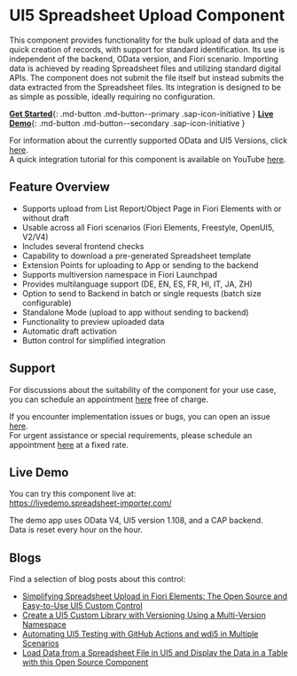 # UI5 Spreadsheet Upload Component

This component provides functionality for the bulk upload of data and the quick creation of records, with support for standard identification. Its use is independent of the backend, OData version, and Fiori scenario. Importing data is achieved by reading Spreadsheet files and utilizing standard digital APIs. The component does not submit the file itself but instead submits the data extracted from the Spreadsheet files. Its integration is designed to be as simple as possible, ideally requiring no configuration.

[**Get Started**](./pages/GettingStarted.md){: .md-button .md-button--primary .sap-icon-initiative }
[**Live Demo**](https://livedemo.spreadsheet-importer.com/){: .md-button .md-button--secondary .sap-icon-initiative }

For information about the currently supported OData and UI5 Versions, click [here](./pages/SupportVersions.md).  
A quick integration tutorial for this component is available on YouTube [here](https://www.youtube.com/watch?v=dODt9ZWmi4A).

## Feature Overview

- Supports upload from List Report/Object Page in Fiori Elements with or without draft
- Usable across all Fiori scenarios (Fiori Elements, Freestyle, OpenUI5, V2/V4)
- Includes several frontend checks
- Capability to download a pre-generated Spreadsheet template
- Extension Points for uploading to App or sending to the backend
- Supports multiversion namespace in Fiori Launchpad
- Provides multilanguage support (DE, EN, ES, FR, HI, IT, JA, ZH)
- Option to send to Backend in batch or single requests (batch size configurable)
- Standalone Mode (upload to app without sending to backend)
- Functionality to preview uploaded data
- Automatic draft activation
- Button control for simplified integration

## **Support**

For discussions about the suitability of the component for your use case, you can schedule an appointment [here](https://outlook.office365.com/owa/calendar/UI5ExcelUploadComponent@marianzeis.de/bookings/) free of charge.

If you encounter implementation issues or bugs, you can open an issue [here](https://github.com/spreadsheetimporter/ui5-cc-spreadsheetimporter/issues/new/choose).  
For urgent assistance or special requirements, please schedule an appointment [here](https://outlook.office365.com/owa/calendar/UI5ExcelUploadComponent@marianzeis.de/bookings/) at a fixed rate.

## Live Demo

You can try this component live at:  
<https://livedemo.spreadsheet-importer.com/>

The demo app uses OData V4, UI5 version 1.108, and a CAP backend.  
Data is reset every hour on the hour.

## Blogs

Find a selection of blog posts about this control:

- [Simplifying Spreadsheet Upload in Fiori Elements: The Open Source and Easy-to-Use UI5 Custom Control](https://blogs.sap.com/2023/02/17/simplifying-excel-upload-in-fiori-elements-the-open-source-and-easy-to-use-ui5-custom-control/)
- [Create a UI5 Custom Library with Versioning Using a Multi-Version Namespace](https://blogs.sap.com/2023/03/12/create-a-ui5-custom-library-with-versioning-using-a-multi-version-namespace/)
- [Automating UI5 Testing with GitHub Actions and wdi5 in Multiple Scenarios](https://blogs.sap.com/2023/04/05/automating-ui5-testing-with-github-actions-and-wdi5-in-multiple-scenarios/)
- [Load Data from a Spreadsheet File in UI5 and Display the Data in a Table with this Open Source Component](https://blogs.sap.com/2023/04/13/load-data-from-an-excel-file-in-ui5-and-display-the-data-in-a-table-with-this-open-source-component/)